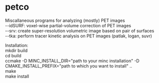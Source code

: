 # petco
Miscallaneous programs for analyzing (mostly) PET images  
--idSURF: voxel-wise partial-volume correction of PET images  
--srv: create super-resolution volumetric image based on pair of surfaces  
--tka: perform tracer kinetic analysis on PET images (patlak, logan, suvr)  

Installation:  
mkdir build  
cd build   
ccmake -D MINC_INSTALL_DIR="path to your minc installation" -D CMAKE_INSTALL_PREFIX="path to which you want to install" ..  
make  
make install  


